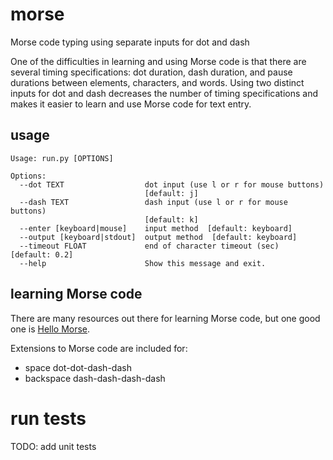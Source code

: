 # morse
Morse code typing using separate inputs for dot and dash

One of the difficulties in learning and using Morse code is that there are several timing specifications: dot duration, dash duration, and pause durations between elements, characters, and words. Using two distinct inputs for dot and dash decreases the number of timing specifications and makes it easier to learn and use Morse code for text entry.

## usage
```
Usage: run.py [OPTIONS]

Options:
  --dot TEXT                  dot input (use l or r for mouse buttons)
                              [default: j]
  --dash TEXT                 dash input (use l or r for mouse buttons)
                              [default: k]
  --enter [keyboard|mouse]    input method  [default: keyboard]
  --output [keyboard|stdout]  output method  [default: keyboard]
  --timeout FLOAT             end of character timeout (sec)  [default: 0.2]
  --help                      Show this message and exit.
```

## learning Morse code

There are many resources out there for learning Morse code, but one good one is [Hello Morse](https://experiments.withgoogle.com/collection/morse).

Extensions to Morse code are included for:
* space     dot-dot-dash-dash
* backspace dash-dash-dash-dash

# run tests
TODO: add unit tests